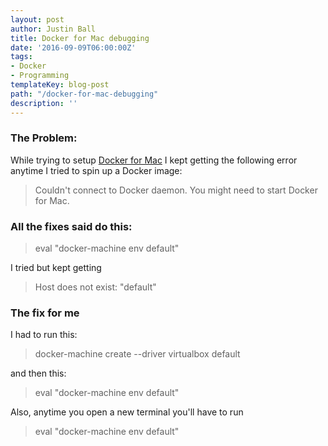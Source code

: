 ```yaml
---
layout: post
author: Justin Ball
title: Docker for Mac debugging
date: '2016-09-09T06:00:00Z'
tags:
- Docker
- Programming
templateKey: blog-post
path: "/docker-for-mac-debugging"
description: ''
---
```


<h3>The Problem:</h3>
While trying to setup <a href="https://docs.docker.com/docker-for-mac/">Docker for Mac</a> I kept getting the following error anytime I tried to spin up a Docker image:

<blockquote>
  Couldn't connect to Docker daemon. You might need to start Docker for Mac.
</blockquote>

<h3>All the fixes said do this:</h3>

<blockquote>
  eval "docker-machine env default"
</blockquote>

I tried but kept getting

<blockquote>
  Host does not exist: "default"
</blockquote>

<h3>The fix for me</h3>

I had to run this:

<blockquote>
  docker-machine create --driver virtualbox default
</blockquote>

and then this:

<blockquote>
  eval "docker-machine env default"
</blockquote>

Also, anytime you open a new terminal you'll have to run

<blockquote>
  eval "docker-machine env default"
</blockquote>
